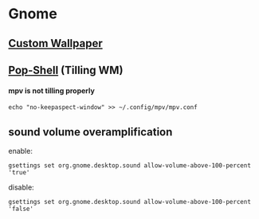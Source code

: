# Gnome

## [Custom Wallpaper](https://www.debugpoint.com/custom-light-dark-wallpaper-gnome/)

## [Pop-Shell](https://www.bing.com/search?&q=pop+shell+shorcuts) (Tilling WM)

#### mpv is not tilling properly

```
echo "no-keepaspect-window" >> ~/.config/mpv/mpv.conf
```

## sound volume overamplification
enable:
```
gsettings set org.gnome.desktop.sound allow-volume-above-100-percent 'true' 
```
disable:
```
gsettings set org.gnome.desktop.sound allow-volume-above-100-percent 'false' 
```
